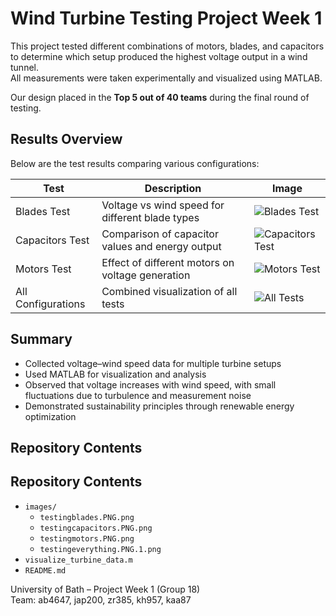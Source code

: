 # Wind Turbine Testing  Project Week 1

This project tested different combinations of motors, blades, and capacitors to determine which setup produced the highest voltage output in a wind tunnel.  
All measurements were taken experimentally and visualized using MATLAB.


Our design placed in the **Top 5 out of 40 teams** during the final round of testing.


## Results Overview

Below are the test results comparing various configurations:

| Test | Description | Image |
|------|--------------|-------|
| Blades Test | Voltage vs wind speed for different blade types | ![Blades Test](testingblades.PNG.png) |
| Capacitors Test | Comparison of capacitor values and energy output | ![Capacitors Test](testingcapacitors.PNG.png) |
| Motors Test | Effect of different motors on voltage generation | ![Motors Test](testingmotors.PNG.png) |
| All Configurations | Combined visualization of all tests | ![All Tests](testingeverything.PNG.1.png) |


## Summary

- Collected voltage–wind speed data for multiple turbine setups  
- Used MATLAB for visualization and analysis  
- Observed that voltage increases with wind speed, with small fluctuations due to turbulence and measurement noise  
- Demonstrated sustainability principles through renewable energy optimization  


## Repository Contents
## Repository Contents
- `images/`
  - `testingblades.PNG.png`
  - `testingcapacitors.PNG.png`
  - `testingmotors.PNG.png`
  - `testingeverything.PNG.1.png`
- `visualize_turbine_data.m`
- `README.md`

University of Bath – Project Week 1 (Group 18)  
Team: ab4647, jap200, zr385, kh957, kaa87

